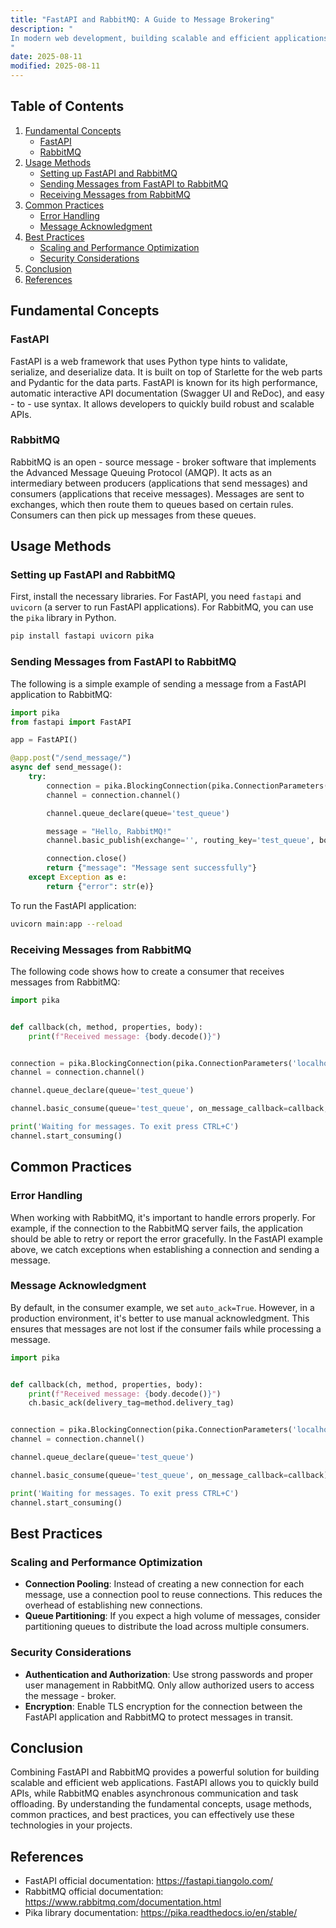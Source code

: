 ```yaml
---
title: "FastAPI and RabbitMQ: A Guide to Message Brokering"
description: "
In modern web development, building scalable and efficient applications often requires handling asynchronous tasks effectively. FastAPI is a modern, fast (high-performance), web framework for building APIs with Python based on standard Python type hints. On the other hand, RabbitMQ is a powerful and widely - used message - broker that enables applications to communicate with each other in a decoupled and reliable way. This blog will explore how to combine FastAPI and RabbitMQ for efficient message brokering in your projects.
"
date: 2025-08-11
modified: 2025-08-11
---
```


## Table of Contents
1. [Fundamental Concepts](#fundamental-concepts)
    - [FastAPI](#fastapi)
    - [RabbitMQ](#rabbitmq)
2. [Usage Methods](#usage-methods)
    - [Setting up FastAPI and RabbitMQ](#setting-up-fastapi-and-rabbitmq)
    - [Sending Messages from FastAPI to RabbitMQ](#sending-messages-from-fastapi-to-rabbitmq)
    - [Receiving Messages from RabbitMQ](#receiving-messages-from-rabbitmq)
3. [Common Practices](#common-practices)
    - [Error Handling](#error-handling)
    - [Message Acknowledgment](#message-acknowledgment)
4. [Best Practices](#best-practices)
    - [Scaling and Performance Optimization](#scaling-and-performance-optimization)
    - [Security Considerations](#security-considerations)
5. [Conclusion](#conclusion)
6. [References](#references)

## Fundamental Concepts

### FastAPI
FastAPI is a web framework that uses Python type hints to validate, serialize, and deserialize data. It is built on top of Starlette for the web parts and Pydantic for the data parts. FastAPI is known for its high performance, automatic interactive API documentation (Swagger UI and ReDoc), and easy - to - use syntax. It allows developers to quickly build robust and scalable APIs.

### RabbitMQ
RabbitMQ is an open - source message - broker software that implements the Advanced Message Queuing Protocol (AMQP). It acts as an intermediary between producers (applications that send messages) and consumers (applications that receive messages). Messages are sent to exchanges, which then route them to queues based on certain rules. Consumers can then pick up messages from these queues.

## Usage Methods

### Setting up FastAPI and RabbitMQ
First, install the necessary libraries. For FastAPI, you need `fastapi` and `uvicorn` (a server to run FastAPI applications). For RabbitMQ, you can use the `pika` library in Python.

```bash
pip install fastapi uvicorn pika
```

### Sending Messages from FastAPI to RabbitMQ
The following is a simple example of sending a message from a FastAPI application to RabbitMQ:

```python
import pika
from fastapi import FastAPI

app = FastAPI()

@app.post("/send_message/")
async def send_message():
    try:
        connection = pika.BlockingConnection(pika.ConnectionParameters('localhost'))
        channel = connection.channel()

        channel.queue_declare(queue='test_queue')

        message = "Hello, RabbitMQ!"
        channel.basic_publish(exchange='', routing_key='test_queue', body=message)

        connection.close()
        return {"message": "Message sent successfully"}
    except Exception as e:
        return {"error": str(e)}


```

To run the FastAPI application:

```bash
uvicorn main:app --reload
```

### Receiving Messages from RabbitMQ
The following code shows how to create a consumer that receives messages from RabbitMQ:

```python
import pika


def callback(ch, method, properties, body):
    print(f"Received message: {body.decode()}")


connection = pika.BlockingConnection(pika.ConnectionParameters('localhost'))
channel = connection.channel()

channel.queue_declare(queue='test_queue')

channel.basic_consume(queue='test_queue', on_message_callback=callback, auto_ack=True)

print('Waiting for messages. To exit press CTRL+C')
channel.start_consuming()


```

## Common Practices

### Error Handling
When working with RabbitMQ, it's important to handle errors properly. For example, if the connection to the RabbitMQ server fails, the application should be able to retry or report the error gracefully. In the FastAPI example above, we catch exceptions when establishing a connection and sending a message.

### Message Acknowledgment
By default, in the consumer example, we set `auto_ack=True`. However, in a production environment, it's better to use manual acknowledgment. This ensures that messages are not lost if the consumer fails while processing a message.

```python
import pika


def callback(ch, method, properties, body):
    print(f"Received message: {body.decode()}")
    ch.basic_ack(delivery_tag=method.delivery_tag)


connection = pika.BlockingConnection(pika.ConnectionParameters('localhost'))
channel = connection.channel()

channel.queue_declare(queue='test_queue')

channel.basic_consume(queue='test_queue', on_message_callback=callback)

print('Waiting for messages. To exit press CTRL+C')
channel.start_consuming()


```

## Best Practices

### Scaling and Performance Optimization
- **Connection Pooling**: Instead of creating a new connection for each message, use a connection pool to reuse connections. This reduces the overhead of establishing new connections.
- **Queue Partitioning**: If you expect a high volume of messages, consider partitioning queues to distribute the load across multiple consumers.

### Security Considerations
- **Authentication and Authorization**: Use strong passwords and proper user management in RabbitMQ. Only allow authorized users to access the message - broker.
- **Encryption**: Enable TLS encryption for the connection between the FastAPI application and RabbitMQ to protect messages in transit.

## Conclusion
Combining FastAPI and RabbitMQ provides a powerful solution for building scalable and efficient web applications. FastAPI allows you to quickly build APIs, while RabbitMQ enables asynchronous communication and task offloading. By understanding the fundamental concepts, usage methods, common practices, and best practices, you can effectively use these technologies in your projects.

## References
- FastAPI official documentation: https://fastapi.tiangolo.com/
- RabbitMQ official documentation: https://www.rabbitmq.com/documentation.html
- Pika library documentation: https://pika.readthedocs.io/en/stable/